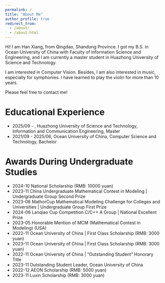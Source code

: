 ```yaml
---
permalink: /
title: "About Me"
author_profile: true
redirect_from: 
  - /about/
  - /about.html
---
```


Hi! I am Han Xiang, from Qingdao, Shandong Province. I got my B.S. in Ocean University of China with Faculty of Information Science and Engineering, and I am currently a master student in Huazhong University of Science and Technology.

I am interested in Computer Vision. Besides, I am also interested in music, especially for symphonies. I have learned to play the violin for more than 10 years.

Please feel free to contact me!

Educational Experience
======
- 2025/09 - , Huazhong University of Science and Technology, Information and Communication Engineering, Master
- 2021/09 - 2025/06, Ocean University of China, Computer Science and Technology, Bachelor


Awards During Undergraduate Studies
======
- 2024-10 National Scholarship (RMB: 10000 yuan)
- 2023-11 China Undergraduate Mathematical Contest in Modeling \| Undergraduate Group Second Prize
- 2023-06 MathorCup Mathematical Modeling Challenge for Colleges and Universities \| Undergraduate Group First Prize
- 2024-06 Lanqiao Cup Competition C/C++ A Group \| National Excellent Prize
- 2023-05 Honorable Mention of MCM (Mathematical Contest in Modeling) (USA)
- 2022-11 Ocean University of China \| First Class Scholarship (RMB: 3000 yuan)
- 2023-11 Ocean University of China \| First Class Scholarship (RMB: 3000 yuan)
- 2022-11 Ocean University of China \| “Outstanding Student” Honorary Title
- 2023-11 Outstanding Student Leader, Ocean University of China
- 2022-12 AEON Scholarship (RMB: 5000 yuan)
- 2023-11 Luxin Scholarship (RMB: 3000 yuan)

